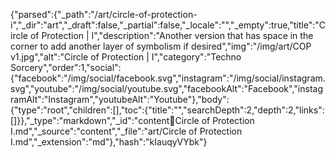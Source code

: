 {"parsed":{"_path":"/art/circle-of-protection-i","_dir":"art","_draft":false,"_partial":false,"_locale":"","_empty":true,"title":"Circle of Protection | I","description":"Another version that has space in the corner to add another layer of symbolism if desired","img":"/img/art/COP v1.jpg","alt":"Circle of Protection | I","category":"Techno Sorcery","order":1,"social":{"facebook":"/img/social/facebook.svg","instagram":"/img/social/instagram.svg","youtube":"/img/social/youtube.svg","facebookAlt":"Facebook","instagramAlt":"Instagram","youtubeAlt":"Youtube"},"body":{"type":"root","children":[],"toc":{"title":"","searchDepth":2,"depth":2,"links":[]}},"_type":"markdown","_id":"content:art:Circle of Protection I.md","_source":"content","_file":"art/Circle of Protection I.md","_extension":"md"},"hash":"kIauqyVYbk"}